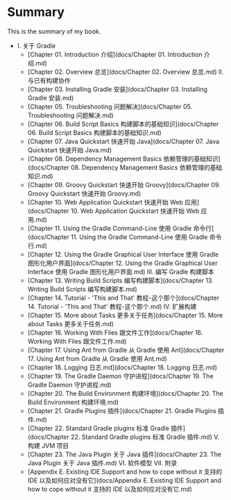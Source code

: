 # Summary

This is the summary of my book.

* I. 关于 Gradle
	* [Chapter 01. Introduction 介绍](docs/Chapter 01. Introduction 介绍.md)
	* [Chapter 02. Overview 总览](docs/Chapter 02. Overview 总览.md)
II. 与已有构建协作
	* [Chapter 03. Installing Gradle 安装](docs/Chapter 03. Installing Gradle 安装.md)
	* [Chapter 05. Troubleshooting 问题解决](docs/Chapter 05. Troubleshooting 问题解决.md)
	* [Chapter 06. Build Script Basics 构建脚本的基础知识](docs/Chapter 06. Build Script Basics 构建脚本的基础知识.md)
	* [Chapter 07. Java Quickstart 快速开始 Java](docs/Chapter 07. Java Quickstart 快速开始 Java.md)
	* [Chapter 08. Dependency Management Basics 依赖管理的基础知识](docs/Chapter 08. Dependency Management Basics 依赖管理的基础知识.md)
	* [Chapter 09. Groovy Quickstart 快速开始 Groovy](docs/Chapter 09. Groovy Quickstart 快速开始 Groovy.md)
	* [Chapter 10. Web Application Quickstart 快速开始 Web 应用](docs/Chapter 10. Web Application Quickstart 快速开始 Web 应用.md)
	* [Chapter 11. Using the Gradle Command-Line 使用 Gradle 命令行](docs/Chapter 11. Using the Gradle Command-Line 使用 Gradle 命令行.md)
	* [Chapter 12. Using the Gradle Graphical User Interface 使用 Gradle 图形化用户界面](docs/Chapter 12. Using the Gradle Graphical User Interface 使用 Gradle 图形化用户界面.md)
III. 编写 Gradle 构建脚本
	* [Chapter 13. Writing Build Scripts 编写构建脚本](docs/Chapter 13. Writing Build Scripts 编写构建脚本.md)
	* [Chapter 14. Tutorial - 'This and That' 教程-这个那个](docs/Chapter 14. Tutorial - 'This and That' 教程-这个那个.md)
IV. 扩展构建
	* [Chapter 15. More about Tasks 更多关于任务](docs/Chapter 15. More about Tasks 更多关于任务.md)
	* [Chapter 16. Working With Files 跟文件工作](docs/Chapter 16. Working With Files 跟文件工作.md)
	* [Chapter 17. Using Ant from Gradle 从 Gradle 使用 Ant](docs/Chapter 17. Using Ant from Gradle 从 Gradle 使用 Ant.md)
	* [Chapter 18. Logging 日志.md](docs/Chapter 18. Logging 日志.md)
	* [Chapter 19. The Gradle Daemon 守护进程](docs/Chapter 19. The Gradle Daemon 守护进程.md)
	* [Chapter 20. The Build Environment 构建环境](docs/Chapter 20. The Build Environment 构建环境.md)
	* [Chapter 21. Gradle Plugins 插件](docs/Chapter 21. Gradle Plugins 插件.md)
	* [Chapter 22. Standard Gradle plugins 标准 Gradle 插件](docs/Chapter 22. Standard Gradle plugins 标准 Gradle 插件.md)
V. 构建 JVM 项目
	* [Chapter 23. The Java Plugin 关于 Java 插件](docs/Chapter 23. The Java Plugin 关于 Java 插件.md)
VI. 软件模型
VII. 附录
	* [Appendix E. Existing IDE Support and how to cope without it 支持的 IDE 以及如何应对没有它](docs/Appendix E. Existing IDE Support and how to cope without it 支持的 IDE 以及如何应对没有它.md)